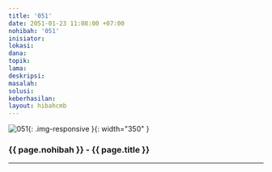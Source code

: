 ```yaml
---
title: '051'
date: 2051-01-23 11:08:00 +07:00
nohibah: '051'
inisiator:
lokasi:
dana:
topik:
lama:
deskripsi:
masalah:
solusi:
keberhasilan:
layout: hibahcmb
---
```


![051](/static/img/hibahcmb/051.png){: .img-responsive }{: width="350" }

### {{ page.nohibah }} - {{ page.title }}

---
